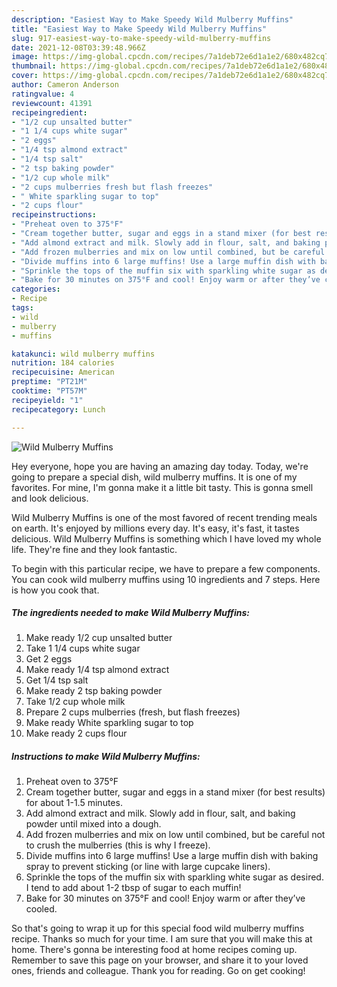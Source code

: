 ```yaml
---
description: "Easiest Way to Make Speedy Wild Mulberry Muffins"
title: "Easiest Way to Make Speedy Wild Mulberry Muffins"
slug: 917-easiest-way-to-make-speedy-wild-mulberry-muffins
date: 2021-12-08T03:39:48.966Z
image: https://img-global.cpcdn.com/recipes/7a1deb72e6d1a1e2/680x482cq70/wild-mulberry-muffins-recipe-main-photo.jpg
thumbnail: https://img-global.cpcdn.com/recipes/7a1deb72e6d1a1e2/680x482cq70/wild-mulberry-muffins-recipe-main-photo.jpg
cover: https://img-global.cpcdn.com/recipes/7a1deb72e6d1a1e2/680x482cq70/wild-mulberry-muffins-recipe-main-photo.jpg
author: Cameron Anderson
ratingvalue: 4
reviewcount: 41391
recipeingredient:
- "1/2 cup unsalted butter"
- "1 1/4 cups white sugar"
- "2 eggs"
- "1/4 tsp almond extract"
- "1/4 tsp salt"
- "2 tsp baking powder"
- "1/2 cup whole milk"
- "2 cups mulberries fresh but flash freezes"
- " White sparkling sugar to top"
- "2 cups flour"
recipeinstructions:
- "Preheat oven to 375°F"
- "Cream together butter, sugar and eggs in a stand mixer (for best results) for about 1-1.5 minutes."
- "Add almond extract and milk. Slowly add in flour, salt, and baking powder until mixed into a dough."
- "Add frozen mulberries and mix on low until combined, but be careful not to crush the mulberries (this is why I freeze)."
- "Divide muffins into 6 large muffins! Use a large muffin dish with baking spray to prevent sticking (or line with large cupcake liners)."
- "Sprinkle the tops of the muffin six with sparkling white sugar as desired. I tend to add about 1-2 tbsp of sugar to each muffin!"
- "Bake for 30 minutes on 375°F and cool! Enjoy warm or after they’ve cooled."
categories:
- Recipe
tags:
- wild
- mulberry
- muffins

katakunci: wild mulberry muffins 
nutrition: 184 calories
recipecuisine: American
preptime: "PT21M"
cooktime: "PT57M"
recipeyield: "1"
recipecategory: Lunch

---
```



![Wild Mulberry Muffins](https://img-global.cpcdn.com/recipes/7a1deb72e6d1a1e2/680x482cq70/wild-mulberry-muffins-recipe-main-photo.jpg)

Hey everyone, hope you are having an amazing day today. Today, we're going to prepare a special dish, wild mulberry muffins. It is one of my favorites. For mine, I'm gonna make it a little bit tasty. This is gonna smell and look delicious.

Wild Mulberry Muffins is one of the most favored of recent trending meals on earth. It's enjoyed by millions every day. It's easy, it's fast, it tastes delicious. Wild Mulberry Muffins is something which I have loved my whole life. They're fine and they look fantastic.




To begin with this particular recipe, we have to prepare a few components. You can cook wild mulberry muffins using 10 ingredients and 7 steps. Here is how you cook that.

<!--inarticleads1-->

##### The ingredients needed to make Wild Mulberry Muffins:

1. Make ready 1/2 cup unsalted butter
1. Take 1 1/4 cups white sugar
1. Get 2 eggs
1. Make ready 1/4 tsp almond extract
1. Get 1/4 tsp salt
1. Make ready 2 tsp baking powder
1. Take 1/2 cup whole milk
1. Prepare 2 cups mulberries (fresh, but flash freezes)
1. Make ready  White sparkling sugar to top
1. Make ready 2 cups flour




<!--inarticleads2-->

##### Instructions to make Wild Mulberry Muffins:

1. Preheat oven to 375°F
1. Cream together butter, sugar and eggs in a stand mixer (for best results) for about 1-1.5 minutes.
1. Add almond extract and milk. Slowly add in flour, salt, and baking powder until mixed into a dough.
1. Add frozen mulberries and mix on low until combined, but be careful not to crush the mulberries (this is why I freeze).
1. Divide muffins into 6 large muffins! Use a large muffin dish with baking spray to prevent sticking (or line with large cupcake liners).
1. Sprinkle the tops of the muffin six with sparkling white sugar as desired. I tend to add about 1-2 tbsp of sugar to each muffin!
1. Bake for 30 minutes on 375°F and cool! Enjoy warm or after they’ve cooled.




So that's going to wrap it up for this special food wild mulberry muffins recipe. Thanks so much for your time. I am sure that you will make this at home. There's gonna be interesting food at home recipes coming up. Remember to save this page on your browser, and share it to your loved ones, friends and colleague. Thank you for reading. Go on get cooking!
